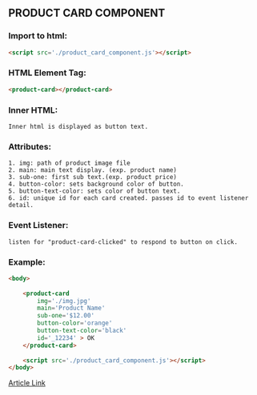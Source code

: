 ## **PRODUCT CARD COMPONENT**

### Import to html:
```html
<script src='./product_card_component.js'></script>
```
### HTML Element Tag:
```html
<product-card></product-card>
```

### Inner HTML: 
    Inner html is displayed as button text.

### Attributes:

    1. img: path of product image file
    2. main: main text display. (exp. product name)
    3. sub-one: first sub text.(exp. product price)
    4. button-color: sets background color of button.
    5. button-text-color: sets color of button text.
    6. id: unique id for each card created. passes id to event listener detail.

### Event Listener:
    listen for "product-card-clicked" to respond to button on click.
### Example:
```html
<body>
    
    <product-card
        img='./img.jpg'
        main='Product Name'
        sub-one='$12.00'
        button-color='orange'
        button-text-color='black'
        id='_12234' > OK
    </product-card>
        
    <script src='./product_card_component.js'></script>
</body>
```
[Article Link](https://dev.to/le4u5/product-card-component-through-web-components-4n63)
